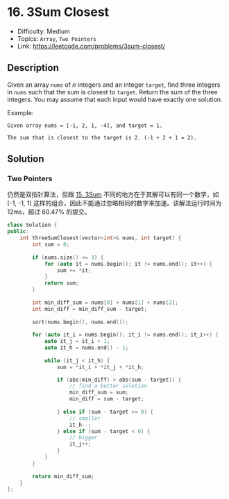# 16. 3Sum Closest

- Difficulty: Medium
- Topics: `Array`, `Two Pointers`
- Link: https://leetcode.com/problems/3sum-closest/

## Description

Given an array `nums` of *n* integers and an integer `target`, find three integers in `nums` such that the sum is closest to `target`. Return the sum of the three integers. You may assume that each input would have exactly one solution.

Example:

```
Given array nums = [-1, 2, 1, -4], and target = 1.

The sum that is closest to the target is 2. (-1 + 2 + 1 = 2).
```

## Solution

### Two Pointers

仍然是双指针算法，但跟 [15. 3Sum](15.%203Sum.md) 不同的地方在于其解可以有同一个数字，如 [-1, -1, 1] 这样的组合，因此不能通过忽略相同的数字来加速。该解法运行时间为 12ms，超过 60.47% 的提交。

```cpp
class Solution {
public:
    int threeSumClosest(vector<int>& nums, int target) {
        int sum = 0;
        
        if (nums.size() <= 3) {
            for (auto it = nums.begin(); it != nums.end(); it++) {
                sum += *it;
            }
            return sum;
        }
        
        int min_diff_sum = nums[0] + nums[1] + nums[2];
        int min_diff = min_diff_sum - target;
        
        sort(nums.begin(), nums.end());
        
        for (auto it_i = nums.begin(); it_i != nums.end(); it_i++) {
            auto it_j = it_i + 1;
            auto it_h = nums.end() - 1;
            
            while (it_j < it_h) {
                sum = *it_i + *it_j + *it_h;

                if (abs(min_diff) > abs(sum - target)) {
                    // find a better solution
                    min_diff_sum = sum;
                    min_diff = sum - target;
                    
                } else if (sum - target >= 0) {
                    // smaller
                    it_h--;
                } else if (sum - target < 0) {
                    // bigger
                    it_j++;
                }
            }
        }
        
        return min_diff_sum;
    }
};
```
